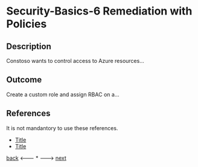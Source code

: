 # Security-Basics-6 Remediation with Policies

## Description

Constoso wants to control access to Azure resources...


## Outcome

Create a custom role and assign RBAC on a...


## References

It is not mandantory to use these references.

- [Title](Link)
- [Title](Link)


[back](./security-basics-5.md) <--- * ---> [next](./security-basics-7.md)
